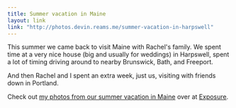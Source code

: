 ```yaml
---
title: Summer vacation in Maine
layout: link
link: "http://photos.devin.reams.me/summer-vacation-in-harpswell"
---
```


This summer we came back to visit Maine with Rachel's family. We spent time at a very nice house (big and usually for weddings) in Harpswell, spent a lot of timing driving around to nearby Brunswick, Bath, and Freeport.

And then Rachel and I spent an extra week, just us, visiting with friends down in Portland.

Check out [my photos from our summer vacation in Maine](http://photos.devin.reams.me/summer-vacation-in-harpswell) over at [Exposure](https://exposure.co/).
